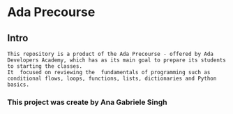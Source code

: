# Ada Precourse 
## Intro

    This repository is a product of the Ada Precourse - offered by Ada Developers Academy, which has as its main goal to prepare its students to starting the classes.
    It  focused on reviewing the  fundamentals of programming such as conditional flows, loops, functions, lists, dictionaries and Python basics.












### This project was create by Ana Gabriele Singh
